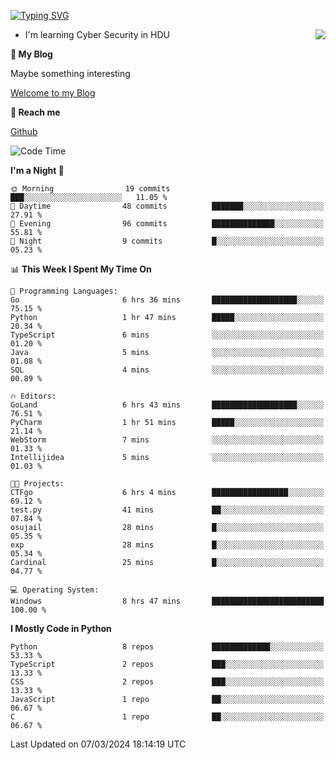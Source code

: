 [![Typing SVG](https://readme-typing-svg.herokuapp.com?font=Fira+Code&pause=1000&random=false&width=450&height=60&lines=Hello+%F0%9F%91%8B%F0%9F%8F%BB;I'm+JBNRZ)](https://git.io/typing-svg)

<a href="#">
  <img align="right" src="https://github-readme-stats.vercel.app/api?username=JBNRZ&show_icons=true&bg_color=15,f2f7fd,E0EAFC" />
</a>

- I'm learning Cyber Security in HDU

 **🌱 My Blog**

Maybe something interesting

[Welcome to my Blog](https://jbnrz.com.cn/)

 **💬 Reach me** 

[Github](https://github.com/JBNRZ)


<!--START_SECTION:waka-->
![Code Time](http://img.shields.io/badge/Code%20Time-361%20hrs%209%20mins-blue)

**I'm a Night 🦉** 

```text
🌞 Morning                19 commits          ███░░░░░░░░░░░░░░░░░░░░░░   11.05 % 
🌆 Daytime                48 commits          ███████░░░░░░░░░░░░░░░░░░   27.91 % 
🌃 Evening                96 commits          ██████████████░░░░░░░░░░░   55.81 % 
🌙 Night                  9 commits           █░░░░░░░░░░░░░░░░░░░░░░░░   05.23 % 
```


📊 **This Week I Spent My Time On** 

```text
💬 Programming Languages: 
Go                       6 hrs 36 mins       ███████████████████░░░░░░   75.15 % 
Python                   1 hr 47 mins        █████░░░░░░░░░░░░░░░░░░░░   20.34 % 
TypeScript               6 mins              ░░░░░░░░░░░░░░░░░░░░░░░░░   01.20 % 
Java                     5 mins              ░░░░░░░░░░░░░░░░░░░░░░░░░   01.08 % 
SQL                      4 mins              ░░░░░░░░░░░░░░░░░░░░░░░░░   00.89 % 

🔥 Editors: 
GoLand                   6 hrs 43 mins       ███████████████████░░░░░░   76.51 % 
PyCharm                  1 hr 51 mins        █████░░░░░░░░░░░░░░░░░░░░   21.14 % 
WebStorm                 7 mins              ░░░░░░░░░░░░░░░░░░░░░░░░░   01.33 % 
Intellijidea             5 mins              ░░░░░░░░░░░░░░░░░░░░░░░░░   01.03 % 

🐱‍💻 Projects: 
CTFgo                    6 hrs 4 mins        █████████████████░░░░░░░░   69.12 % 
test.py                  41 mins             ██░░░░░░░░░░░░░░░░░░░░░░░   07.84 % 
osujail                  28 mins             █░░░░░░░░░░░░░░░░░░░░░░░░   05.35 % 
exp                      28 mins             █░░░░░░░░░░░░░░░░░░░░░░░░   05.34 % 
Cardinal                 25 mins             █░░░░░░░░░░░░░░░░░░░░░░░░   04.77 % 

💻 Operating System: 
Windows                  8 hrs 47 mins       █████████████████████████   100.00 % 
```

**I Mostly Code in Python** 

```text
Python                   8 repos             █████████████░░░░░░░░░░░░   53.33 % 
TypeScript               2 repos             ███░░░░░░░░░░░░░░░░░░░░░░   13.33 % 
CSS                      2 repos             ███░░░░░░░░░░░░░░░░░░░░░░   13.33 % 
JavaScript               1 repo              ██░░░░░░░░░░░░░░░░░░░░░░░   06.67 % 
C                        1 repo              ██░░░░░░░░░░░░░░░░░░░░░░░   06.67 % 
```




 Last Updated on 07/03/2024 18:14:19 UTC
<!--END_SECTION:waka-->

